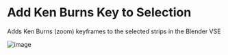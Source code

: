 # Add Ken Burns Key to Selection
Adds Ken Burns (zoom) keyframes to the selected strips in the Blender VSE

![image](https://github.com/user-attachments/assets/db0cebd3-e5bb-4230-982f-39fee7869b9a)


